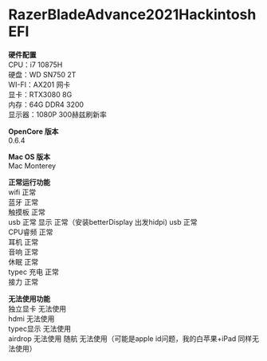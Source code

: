 # RazerBladeAdvance2021HackintoshEFI
**硬件配置**  
CPU：i7 10875H  
硬盘：WD SN750 2T  
WI-FI：AX201 网卡  
显卡：RTX3080 8G  
内存：64G DDR4 3200  
显示器：1080P 300赫兹刷新率  

**OpenCore 版本**  
0.6.4  

**Mac OS 版本**  
Mac Monterey

**正常运行功能**  
wifi   正常  
蓝牙    正常  
触摸板  正常  
usb    正常
显示    正常（安装betterDisplay 出发hidpi)
usb    正常  
CPU睿频 正常  
耳机    正常  
音响    正常  
休眠    正常    
typec 充电 正常  
接力    正常  

**无法使用功能**  
独立显卡      无法使用  
hdmi        无法使用  
typec显示    无法使用  
airdrop     无法使用
随航         无法使用（可能是apple id问题，我的白苹果+iPad 同样无法使用）  








